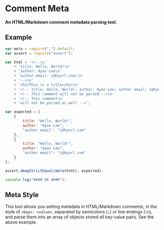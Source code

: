 # Comment Meta

**An HTML/Markdown comment metadata parsing tool.**

## Example

```javascript
var meta = require(".").default;
var assert = require("assert");

var html = '<!--\n'
    + 'title: Hello, World!\n'
    + 'author: Ayon Lee\n'
    + 'author email: i@hyurl.com;\n'
    + '-->\n'
    + '<h1>This is a title</h1>\n'
    + '<!-- title: Hello, World!; author: Ayon Lee; author email: i@hyurl.com -->\n'
    + '<!-- This comment will not be parsed -->\n'
    + '<!-- This comment\n'
    + 'will not be parsed as well -->';

var expected = [
    {
        title: "Hello, World!",
        author: "Ayon Lee",
        "author email": "i@hyurl.com"
    },
    {
        title: "Hello, World!",
        author: "Ayon Lee",
        "author email": "i@hyurl.com"
    }
];

assert.deepStrictEqual(meta(html), expected);

console.log("#### OK ####");
```

## Meta Style

This tool allows you setting metadata in HTML/Markdown comments, in the style 
of `<key>: <value>`, separated by semicolons (`;`) or line endings (`\n`), and 
parse them into an array of objects stored all key-value pairs. See the above 
example.